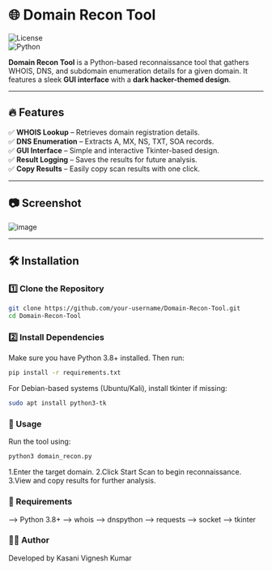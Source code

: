 # 🌐 Domain Recon Tool  

![License](https://img.shields.io/badge/license-MIT-green)  
![Python](https://img.shields.io/badge/Python-3.8%2B-blue)  

**Domain Recon Tool** is a Python-based reconnaissance tool that gathers WHOIS, DNS, and subdomain enumeration details for a given domain. It features a sleek **GUI interface** with a **dark hacker-themed design**.  

---

## 🔥 Features  
✅ **WHOIS Lookup** – Retrieves domain registration details.  
✅ **DNS Enumeration** – Extracts A, MX, NS, TXT, SOA records.  
✅ **GUI Interface** – Simple and interactive Tkinter-based design.  
✅ **Result Logging** – Saves the results for future analysis.  
✅ **Copy Results** – Easily copy scan results with one click.  

---

## 📷 Screenshot  
![image](https://github.com/user-attachments/assets/d237fd44-a2ff-4c71-820a-d36d73694562)


---

## 🛠 Installation  

### 1️⃣ Clone the Repository  
```bash
git clone https://github.com/your-username/Domain-Recon-Tool.git
cd Domain-Recon-Tool
```
### 2️⃣ Install Dependencies 
Make sure you have Python 3.8+ installed. Then run:
```bash
pip install -r requirements.txt
```
For Debian-based systems (Ubuntu/Kali), install tkinter if missing:
```bash
sudo apt install python3-tk
```
### 🚀 Usage
Run the tool using:
```bash
python3 domain_recon.py
```
1.Enter the target domain.
2.Click Start Scan to begin reconnaissance.
3.View and copy results for further analysis.

### 📜 Requirements 
--> Python 3.8+
--> whois
--> dnspython
--> requests
--> socket
--> tkinter


### 👨‍💻 Author
Developed by Kasani Vignesh Kumar
